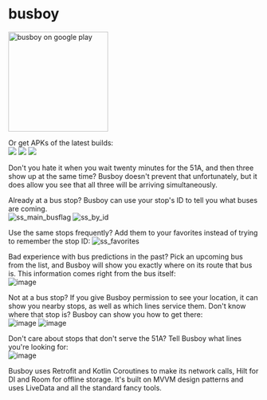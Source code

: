 # busboy  


<a href='https://play.google.com/store/apps/details?id=com.taitsmith.busboy'><img alt='busboy on google play' src='https://play.google.com/intl/en_us/badges/static/images/badges/en_badge_web_generic.png' width=200 height=auto/></a>

Or get APKs of the latest builds:  
<a href='https://busboy.dev/apks/main/'><img src='https://jenkins.busboy.dev/buildStatus/icon?job=busboy_master&subject=main'></a>
<a href='https://busboy.dev/apks/dev/'><img src='https://jenkins.busboy.dev/buildStatus/icon?job=busboy_master&subject=dev'></a>
<a href='https://busboy.dev/apks/feature/'><img src='https://jenkins.busboy.dev/buildStatus/icon?job=busboy_master&subject=feature'></a>


Don't you hate it when you wait twenty minutes for the 51A, and then three show up at the same time? Busboy doesn't prevent that unfortunately, but it does allow you see that all three will be arriving simultaneously. 
  
Already at a bus stop? Busboy can use your stop's ID to tell you what buses are coming.  
![ss_main_busflag](https://user-images.githubusercontent.com/18432394/224452432-4e0dc5fe-926e-4466-99dd-9307277e1aea.png)
![ss_by_id](https://user-images.githubusercontent.com/18432394/224452496-86ba6e14-d040-4391-9624-98901561b004.png)

Use the same stops frequently? Add them to your favorites instead of trying to remember the stop ID:
![ss_favorites](https://user-images.githubusercontent.com/18432394/224452517-bc353196-aa76-46c1-b2b3-5615cbf66c95.png)

Bad experience with bus predictions in the past? Pick an upcoming bus from the list, and Busboy will show you exactly where on its route that bus is. This information comes right from the bus itself:  
![image](https://user-images.githubusercontent.com/18432394/224452532-1fdb89b5-c077-4d83-9877-b74b306dce5f.png)

Not at a bus stop? If you give Busboy permission to see your location, it can show you nearby stops, as well as which lines service them. Don't know where that stop is? Busboy can show you how to get there:  
![image](https://user-images.githubusercontent.com/18432394/224452561-29ab2a39-dccd-4467-93ed-8c3c9093c7de.png)
![image](https://user-images.githubusercontent.com/18432394/224452579-5fba99c6-e5d4-4dc6-91ef-4c8380b94a21.png)

Don't care about stops that don't serve the 51A? Tell Busboy what lines you're looking for:  
![image](https://user-images.githubusercontent.com/18432394/224452590-a796598b-d14a-449f-b92d-02306923cb19.png)


Busboy uses Retrofit and Kotlin Coroutines to make its network calls, Hilt for DI and Room for offline storage. It's built on MVVM design patterns and uses LiveData and all the standard fancy tools.
